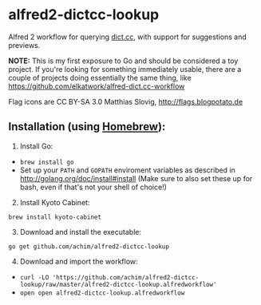 alfred2-dictcc-lookup
=====================

Alfred 2 workflow for querying [dict.cc](http://www.dict.cc), with support for suggestions and previews.

**NOTE:** This is my first exposure to Go and should be considered a toy project. If you're looking for something immediately usable, there are a couple of projects doing essentially the same thing,
like https://github.com/elkatwork/alfred-dict.cc-workflow

Flag icons are CC BY-SA 3.0 Matthias Slovig, http://flags.blogpotato.de

Installation (using [Homebrew](http://brew.sh)):
------------------------------------------------

1. Install Go:

* `brew install go`
* Set up your `PATH` and `GOPATH` enviroment variables as described in http://golang.org/doc/install#install (Make sure to also set these up for bash, even if that's not your shell of choice!)

2. Install Kyoto Cabinet:

`brew install kyoto-cabinet`

3. Download and install the executable:

`go get github.com/achim/alfred2-dictcc-lookup`

4. Download and import the workflow:

* `curl -LO 'https://github.com/achim/alfred2-dictcc-lookup/raw/master/alfred2-dictcc-lookup.alfredworkflow'`
* `open open alfred2-dictcc-lookup.alfredworkflow`
